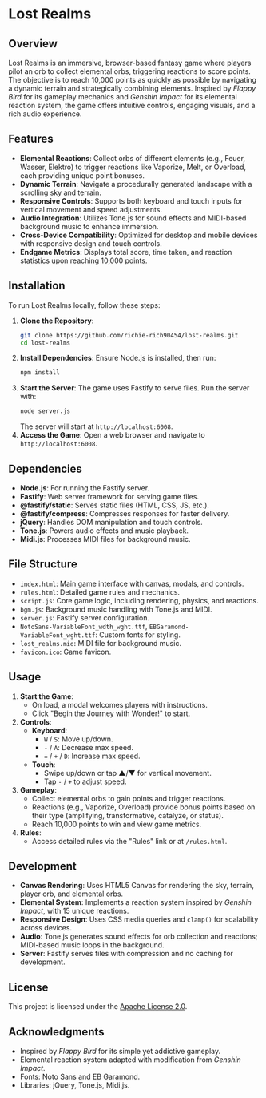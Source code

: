 # Lost Realms
## Overview
Lost Realms is an immersive, browser-based fantasy game where players pilot an orb to collect elemental orbs, triggering reactions to score points. The objective is to reach 10,000 points as quickly as possible by navigating a dynamic terrain and strategically combining elements. Inspired by *Flappy Bird* for its gameplay mechanics and *Genshin Impact* for its elemental reaction system, the game offers intuitive controls, engaging visuals, and a rich audio experience.
## Features
- **Elemental Reactions**: Collect orbs of different elements (e.g., Feuer, Wasser, Elektro) to trigger reactions like Vaporize, Melt, or Overload, each providing unique point bonuses.
- **Dynamic Terrain**: Navigate a procedurally generated landscape with a scrolling sky and terrain.
- **Responsive Controls**: Supports both keyboard and touch inputs for vertical movement and speed adjustments.
- **Audio Integration**: Utilizes Tone.js for sound effects and MIDI-based background music to enhance immersion.
- **Cross-Device Compatibility**: Optimized for desktop and mobile devices with responsive design and touch controls.
- **Endgame Metrics**: Displays total score, time taken, and reaction statistics upon reaching 10,000 points.
## Installation
To run Lost Realms locally, follow these steps:
1. **Clone the Repository**:
   ```bash
   git clone https://github.com/richie-rich90454/lost-realms.git
   cd lost-realms
   ```
2. **Install Dependencies**:
   Ensure Node.js is installed, then run:
   ```bash
   npm install
   ```
3. **Start the Server**:
   The game uses Fastify to serve files. Run the server with:
   ```bash
   node server.js
   ```
   The server will start at `http://localhost:6008`.
4. **Access the Game**:
   Open a web browser and navigate to `http://localhost:6008`.
## Dependencies
- **Node.js**: For running the Fastify server.
- **Fastify**: Web server framework for serving game files.
- **@fastify/static**: Serves static files (HTML, CSS, JS, etc.).
- **@fastify/compress**: Compresses responses for faster delivery.
- **jQuery**: Handles DOM manipulation and touch controls.
- **Tone.js**: Powers audio effects and music playback.
- **Midi.js**: Processes MIDI files for background music.
## File Structure
- `index.html`: Main game interface with canvas, modals, and controls.
- `rules.html`: Detailed game rules and mechanics.
- `script.js`: Core game logic, including rendering, physics, and reactions.
- `bgm.js`: Background music handling with Tone.js and MIDI.
- `server.js`: Fastify server configuration.
- `NotoSans-VariableFont_wdth_wght.ttf`, `EBGaramond-VariableFont_wght.ttf`: Custom fonts for styling.
- `lost_realms.mid`: MIDI file for background music.
- `favicon.ico`: Game favicon.
## Usage
1. **Start the Game**:
   - On load, a modal welcomes players with instructions.
   - Click "Begin the Journey with Wonder!" to start.
2. **Controls**:
   - **Keyboard**:
     - `W` / `S`: Move up/down.
     - `-` / `A`: Decrease max speed.
     - `=` / `+` / `D`: Increase max speed.
   - **Touch**:
     - Swipe up/down or tap ▲/▼ for vertical movement.
     - Tap `-` / `+` to adjust speed.
3. **Gameplay**:
   - Collect elemental orbs to gain points and trigger reactions.
   - Reactions (e.g., Vaporize, Overload) provide bonus points based on their type (amplifying, transformative, catalyze, or status).
   - Reach 10,000 points to win and view game metrics.
4. **Rules**:
   - Access detailed rules via the "Rules" link or at `/rules.html`.
## Development
- **Canvas Rendering**: Uses HTML5 Canvas for rendering the sky, terrain, player orb, and elemental orbs.
- **Elemental System**: Implements a reaction system inspired by *Genshin Impact*, with 15 unique reactions.
- **Responsive Design**: Uses CSS media queries and `clamp()` for scalability across devices.
- **Audio**: Tone.js generates sound effects for orb collection and reactions; MIDI-based music loops in the background.
- **Server**: Fastify serves files with compression and no caching for development.
## License
This project is licensed under the [Apache License 2.0](https://www.apache.org/licenses/LICENSE-2.0).
## Acknowledgments
- Inspired by *Flappy Bird* for its simple yet addictive gameplay.
- Elemental reaction system adapted with modification from *Genshin Impact*.
- Fonts: Noto Sans and EB Garamond.
- Libraries: jQuery, Tone.js, Midi.js.